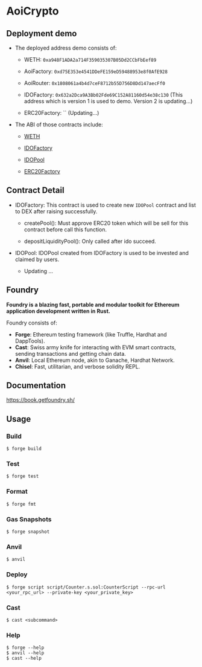 # AoiCrypto

## Deployment demo

- The deployed address demo consists of:

  - WETH: `0xa948F1ADA2a714F359035307B05Dd2CCbFbEef89`

  - AoiFactory: `0xd75E353e4541DDeFE159eD59488953e8f0AfE928`

  - AoiRouter: `0x1808061a4b4d7ceF8712b55D756D8Dd147aecFf0`

  - IDOFactory: `0x632a2Dca9A3Bb02Fde69C152A81160d54e38c130` (This address which is version 1 is used to demo. Version 2 is updating...)

  - ERC20Factory: `` (Updating...)

- The ABI of those contracts include:

  - [WETH](/abis/WETH.json)

  - [IDOFactory](/abis/IDOFactory.json)

  - [IDOPool](/abis/IDOPool.json)

  - [ERC20Factory](/abis/ERC20Factory.json)

## Contract Detail

- IDOFactory: This contract is used to create new `IDOPool` contract and list to DEX after raising successfully.

  - createPool(): Must approve ERC20 token which will be sell for this contract before call this function.

  - depositLiquidityPool(): Only called after ido succeed.

- IDOPool: IDOPool created from IDOFactory is used to be invested and claimed by users.

  - Updating ...

## Foundry

**Foundry is a blazing fast, portable and modular toolkit for Ethereum application development written in Rust.**

Foundry consists of:

- **Forge**: Ethereum testing framework (like Truffle, Hardhat and DappTools).
- **Cast**: Swiss army knife for interacting with EVM smart contracts, sending transactions and getting chain data.
- **Anvil**: Local Ethereum node, akin to Ganache, Hardhat Network.
- **Chisel**: Fast, utilitarian, and verbose solidity REPL.

## Documentation

https://book.getfoundry.sh/

## Usage

### Build

```shell
$ forge build
```

### Test

```shell
$ forge test
```

### Format

```shell
$ forge fmt
```

### Gas Snapshots

```shell
$ forge snapshot
```

### Anvil

```shell
$ anvil
```

### Deploy

```shell
$ forge script script/Counter.s.sol:CounterScript --rpc-url <your_rpc_url> --private-key <your_private_key>
```

### Cast

```shell
$ cast <subcommand>
```

### Help

```shell
$ forge --help
$ anvil --help
$ cast --help
```

